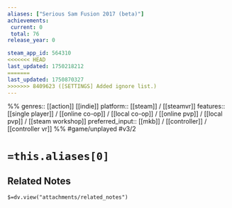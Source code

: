 ```yaml
---
aliases: ["Serious Sam Fusion 2017 (beta)"]
achievements:
 current: 0
 total: 76
release_year: 0

steam_app_id: 564310
<<<<<<< HEAD
last_updated: 1750218212
=======
last_updated: 1750870327
>>>>>>> 8409623 ([SETTINGS] Added ignore list.)
---
```

%%
genres:: [[action]] [[indie]]
platform:: [[steam]] / [[steamvr]]
features:: [[single player]] / [[online co-op]] / [[local co-op]] / [[online pvp]] / [[local pvp]] / [[steam workshop]]
preferred_input:: [[mkb]] / [[controller]] / [[controller vr]]
%%
#game/unplayed
#v3/2

# `=this.aliases[0]`
## Related Notes
`$=dv.view("attachments/related_notes")`